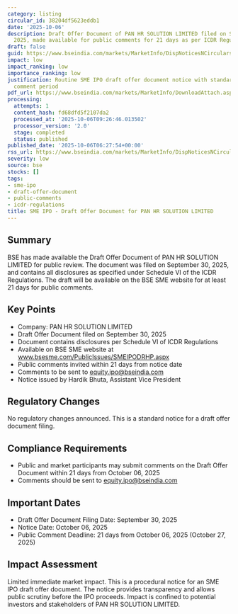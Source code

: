 ```yaml
---
category: listing
circular_id: 38204df5623eddb1
date: '2025-10-06'
description: Draft Offer Document of PAN HR SOLUTION LIMITED filed on September 30,
  2025, made available for public comments for 21 days as per ICDR Regulations.
draft: false
guid: https://www.bseindia.com/markets/MarketInfo/DispNoticesNCirculars.aspx?Noticeid={A09CF7B2-0C8F-470C-A615-A384A549CEBE}&noticeno=20251006-12&dt=10/06/2025&icount=12&totcount=16&flag=0
impact: low
impact_ranking: low
importance_ranking: low
justification: Routine SME IPO draft offer document notice with standard 21-day public
  comment period
pdf_url: https://www.bseindia.com/markets/MarketInfo/DownloadAttach.aspx?id=20251006-12&attachedId=
processing:
  attempts: 1
  content_hash: fd68dfd5f2107da2
  processed_at: '2025-10-06T09:26:46.013502'
  processor_version: '2.0'
  stage: completed
  status: published
published_date: '2025-10-06T06:27:54+00:00'
rss_url: https://www.bseindia.com/markets/MarketInfo/DispNoticesNCirculars.aspx?Noticeid={A09CF7B2-0C8F-470C-A615-A384A549CEBE}&noticeno=20251006-12&dt=10/06/2025&icount=12&totcount=16&flag=0
severity: low
source: bse
stocks: []
tags:
- sme-ipo
- draft-offer-document
- public-comments
- icdr-regulations
title: SME IPO - Draft Offer Document for PAN HR SOLUTION LIMITED
---
```


## Summary

BSE has made available the Draft Offer Document of PAN HR SOLUTION LIMITED for public review. The document was filed on September 30, 2025, and contains all disclosures as specified under Schedule VI of the ICDR Regulations. The draft will be available on the BSE SME website for at least 21 days for public comments.

## Key Points

- Company: PAN HR SOLUTION LIMITED
- Draft Offer Document filed on September 30, 2025
- Document contains disclosures per Schedule VI of ICDR Regulations
- Available on BSE SME website at www.bsesme.com/PublicIssues/SMEIPODRHP.aspx
- Public comments invited within 21 days from notice date
- Comments to be sent to equity.ipo@bseindia.com
- Notice issued by Hardik Bhuta, Assistant Vice President

## Regulatory Changes

No regulatory changes announced. This is a standard notice for a draft offer document filing.

## Compliance Requirements

- Public and market participants may submit comments on the Draft Offer Document within 21 days from October 06, 2025
- Comments should be sent to equity.ipo@bseindia.com

## Important Dates

- Draft Offer Document Filing Date: September 30, 2025
- Notice Date: October 06, 2025
- Public Comment Deadline: 21 days from October 06, 2025 (October 27, 2025)

## Impact Assessment

Limited immediate market impact. This is a procedural notice for an SME IPO draft offer document. The notice provides transparency and allows public scrutiny before the IPO proceeds. Impact is confined to potential investors and stakeholders of PAN HR SOLUTION LIMITED.